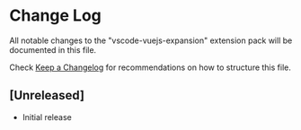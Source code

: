 # Change Log
All notable changes to the "vscode-vuejs-expansion" extension pack will be documented in this file.

Check [Keep a Changelog](http://keepachangelog.com/) for recommendations on how to structure this file.

## [Unreleased]
- Initial release

